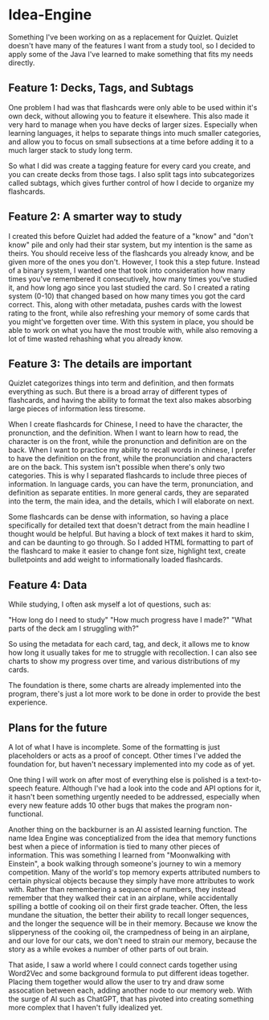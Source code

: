 # Idea-Engine

Something I've been working on as a replacement for Quizlet. Quizlet doesn't have many of the features I want from a study tool, so I decided to apply some of the Java I've learned to make something that fits my needs directly.



## Feature 1: Decks, Tags, and Subtags

One problem I had was that flashcards were only able to be used within it's own deck, without allowing you to feature it elsewhere. This also made it very hard to manage when you have decks of larger sizes. Especially when learning languages, it helps to separate things into much smaller categories, and allow you to focus on small subsections at a time before adding it to a much larger stack to study long term.

So what I did was create a tagging feature for every card you create, and you can create decks from those tags. I also split tags into subcategorizes called subtags, which gives further control of how I decide to organize my flashcards.



## Feature 2: A smarter way to study

I created this before Quizlet had added the feature of a "know" and "don't know" pile and only had their star system, but my intention is the same as theirs. You should receive less of the flashcards you already know, and be given more of the ones you don't. However, I took this a step future. Instead of a binary system, I wanted one that took into consideration how many times you've remembered it consecutively, how many times you've studied it, and how long ago since you last studied the card. So I created a rating system (0-10) that changed based on how many times you got the card correct. This, along with other metadata, pushes cards with the lowest rating to the front, while also refreshing your memory of some cards that you might've forgetten over time. With this system in place, you should be able to work on what you have the most trouble with, while also removing a lot of time wasted rehashing what you already know. 



## Feature 3: The details are important

Quizlet categorizes things into term and definition, and then formats everything as such. But there is a broad array of different types of flashcards, and having the ability to format the text also makes absorbing large pieces of information less tiresome.

When I create flashcards for Chinese, I need to have the character, the pronunction, and the definition. When I want to learn how to read, the character is on the front, while the pronunction and definition are on the back. When I want to practice my ability to recall words in chinese, I prefer to have the definition on the front, while the pronunciation and characters are on the back. This system isn't possible when there's only two categories. This is why I separated flashcards to include three pieces of information. In language cards, you can have the term, pronunciation, and definition as separate entities. In more general cards, they are separated into the term, the main idea, and the details, which I will elaborate on next. 

Some flashcards can be dense with information, so having a place specifically for detailed text that doesn't detract from the main headline I thought would be helpful. But having a block of text makes it hard to skim, and can be daunting to go through. So I added HTML formatting to part of the flashcard to make it easier to change font size, highlight text, create bulletpoints and add weight to informationally loaded flashcards. 



## Feature 4: Data

While studying, I often ask myself a lot of questions, such as: 

"How long do I need to study"
"How much progress have I made?"
"What parts of the deck am I struggling with?"

So using the metadata for each card, tag, and deck, it allows me to know how long it usually takes for me to struggle with recollection. I can also see charts to show my progress over time, and various distributions of my cards. 

The foundation is there, some charts are already implemented into the program, there's just a lot more work to be done in order to provide the best experience. 



## Plans for the future

A lot of what I have is incomplete. Some of the formatting is just placeholders or acts as a proof of concept. Other times I've added the foundation for, but haven't necessary implemented into my code as of yet. 

One thing I will work on after most of everything else is polished is a text-to-speech feature. Although I've had a look into the code and API options for it, it hasn't been something urgently needed to be addressed, especially when every new feature adds 10 other bugs that makes the program non-functional. 

Another thing on the backburner is an AI assisted learning function. The name Idea Engine was conceptialized from the idea that memory functions best when a piece of information is tied to many other pieces of information. This was something I learned from "Moonwalking with Einstein", a book walking through someone's journey to win a memory competition. Many of the world's top memory experts attributed numbers to certain physical objects because they simply have more attributes to work with. Rather than remembering a sequence of numbers, they instead remember that they walked their cat in an airplane, while accidentally spilling a bottle of cooking oil on their first grade teacher. Often, the less mundane the situation, the better their ability to recall longer sequences, and the longer the sequence will be in their memory. Because we know the slipperyness of the cooking oil, the crampedness of being in an airplane, and our love for our cats, we don't need to strain our memory, because the story as a while evokes a number of other parts of out brain. 

That aside, I saw a world where I could connect cards together using Word2Vec and some background formula to put different ideas together. Placing them together would allow the user to try and draw some assocation between each, adding another node to our memory web. With the surge of AI such as ChatGPT, that has pivoted into creating something more complex that I haven't fully idealized yet. 
